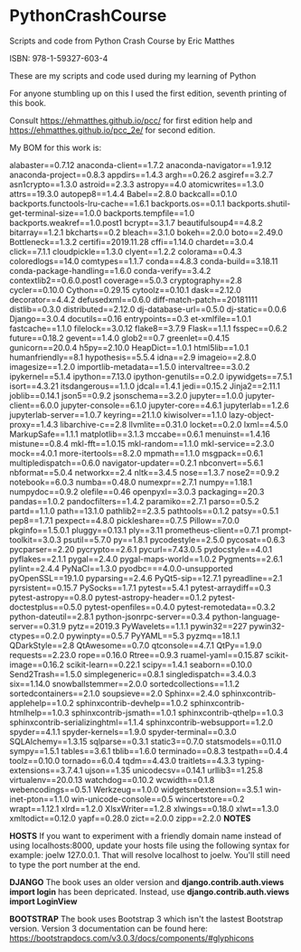# PythonCrashCourse
Scripts and code from Python Crash Course by Eric Matthes

ISBN: 978-1-59327-603-4

These are my scripts and code used during my learning of Python

For anyone stumbling up on this I used the first edition, seventh printing of this book.

Consult https://ehmatthes.github.io/pcc/  for first edition help and https://ehmatthes.github.io/pcc_2e/ for second edition. 

My BOM for this work is:

alabaster==0.7.12
anaconda-client==1.7.2
anaconda-navigator==1.9.12
anaconda-project==0.8.3
appdirs==1.4.3
argh==0.26.2
asgiref==3.2.7
asn1crypto==1.3.0
astroid==2.3.3
astropy==4.0
atomicwrites==1.3.0
attrs==19.3.0
autopep8==1.4.4
Babel==2.8.0
backcall==0.1.0
backports.functools-lru-cache==1.6.1
backports.os==0.1.1
backports.shutil-get-terminal-size==1.0.0
backports.tempfile==1.0
backports.weakref==1.0.post1
bcrypt==3.1.7
beautifulsoup4==4.8.2
bitarray==1.2.1
bkcharts==0.2
bleach==3.1.0
bokeh==2.0.0
boto==2.49.0
Bottleneck==1.3.2
certifi==2019.11.28
cffi==1.14.0
chardet==3.0.4
click==7.1.1
cloudpickle==1.3.0
clyent==1.2.2
colorama==0.4.3
coloredlogs==14.0
comtypes==1.1.7
conda==4.8.3
conda-build==3.18.11
conda-package-handling==1.6.0
conda-verify==3.4.2
contextlib2==0.6.0.post1
coverage==5.0.3
cryptography==2.8
cycler==0.10.0
Cython==0.29.15
cytoolz==0.10.1
dask==2.12.0
decorator==4.4.2
defusedxml==0.6.0
diff-match-patch==20181111
distlib==0.3.0
distributed==2.12.0
dj-database-url==0.5.0
dj-static==0.0.6
Django==3.0.4
docutils==0.16
entrypoints==0.3
et-xmlfile==1.0.1
fastcache==1.1.0
filelock==3.0.12
flake8==3.7.9
Flask==1.1.1
fsspec==0.6.2
future==0.18.2
gevent==1.4.0
glob2==0.7
greenlet==0.4.15
gunicorn==20.0.4
h5py==2.10.0
HeapDict==1.0.1
html5lib==1.0.1
humanfriendly==8.1
hypothesis==5.5.4
idna==2.9
imageio==2.8.0
imagesize==1.2.0
importlib-metadata==1.5.0
intervaltree==3.0.2
ipykernel==5.1.4
ipython==7.13.0
ipython-genutils==0.2.0
ipywidgets==7.5.1
isort==4.3.21
itsdangerous==1.1.0
jdcal==1.4.1
jedi==0.15.2
Jinja2==2.11.1
joblib==0.14.1
json5==0.9.2
jsonschema==3.2.0
jupyter==1.0.0
jupyter-client==6.0.0
jupyter-console==6.1.0
jupyter-core==4.6.1
jupyterlab==1.2.6
jupyterlab-server==1.0.7
keyring==21.1.0
kiwisolver==1.1.0
lazy-object-proxy==1.4.3
libarchive-c==2.8
llvmlite==0.31.0
locket==0.2.0
lxml==4.5.0
MarkupSafe==1.1.1
matplotlib==3.1.3
mccabe==0.6.1
menuinst==1.4.16
mistune==0.8.4
mkl-fft==1.0.15
mkl-random==1.1.0
mkl-service==2.3.0
mock==4.0.1
more-itertools==8.2.0
mpmath==1.1.0
msgpack==0.6.1
multipledispatch==0.6.0
navigator-updater==0.2.1
nbconvert==5.6.1
nbformat==5.0.4
networkx==2.4
nltk==3.4.5
nose==1.3.7
nose2==0.9.2
notebook==6.0.3
numba==0.48.0
numexpr==2.7.1
numpy==1.18.1
numpydoc==0.9.2
olefile==0.46
openpyxl==3.0.3
packaging==20.3
pandas==1.0.2
pandocfilters==1.4.2
paramiko==2.7.1
parso==0.5.2
partd==1.1.0
path==13.1.0
pathlib2==2.3.5
pathtools==0.1.2
patsy==0.5.1
pep8==1.7.1
pexpect==4.8.0
pickleshare==0.7.5
Pillow==7.0.0
pkginfo==1.5.0.1
pluggy==0.13.1
ply==3.11
prometheus-client==0.7.1
prompt-toolkit==3.0.3
psutil==5.7.0
py==1.8.1
pycodestyle==2.5.0
pycosat==0.6.3
pycparser==2.20
pycrypto==2.6.1
pycurl==7.43.0.5
pydocstyle==4.0.1
pyflakes==2.1.1
pygal==2.4.0
pygal-maps-world==1.0.2
Pygments==2.6.1
pylint==2.4.4
PyNaCl==1.3.0
pyodbc===4.0.0-unsupported
pyOpenSSL==19.1.0
pyparsing==2.4.6
PyQt5-sip==12.7.1
pyreadline==2.1
pyrsistent==0.15.7
PySocks==1.7.1
pytest==5.4.1
pytest-arraydiff==0.3
pytest-astropy==0.8.0
pytest-astropy-header==0.1.2
pytest-doctestplus==0.5.0
pytest-openfiles==0.4.0
pytest-remotedata==0.3.2
python-dateutil==2.8.1
python-jsonrpc-server==0.3.4
python-language-server==0.31.9
pytz==2019.3
PyWavelets==1.1.1
pywin32==227
pywin32-ctypes==0.2.0
pywinpty==0.5.7
PyYAML==5.3
pyzmq==18.1.1
QDarkStyle==2.8
QtAwesome==0.7.0
qtconsole==4.7.1
QtPy==1.9.0
requests==2.23.0
rope==0.16.0
Rtree==0.9.3
ruamel-yaml==0.15.87
scikit-image==0.16.2
scikit-learn==0.22.1
scipy==1.4.1
seaborn==0.10.0
Send2Trash==1.5.0
simplegeneric==0.8.1
singledispatch==3.4.0.3
six==1.14.0
snowballstemmer==2.0.0
sortedcollections==1.1.2
sortedcontainers==2.1.0
soupsieve==2.0
Sphinx==2.4.0
sphinxcontrib-applehelp==1.0.2
sphinxcontrib-devhelp==1.0.2
sphinxcontrib-htmlhelp==1.0.3
sphinxcontrib-jsmath==1.0.1
sphinxcontrib-qthelp==1.0.3
sphinxcontrib-serializinghtml==1.1.4
sphinxcontrib-websupport==1.2.0
spyder==4.1.1
spyder-kernels==1.9.0
spyder-terminal==0.3.0
SQLAlchemy==1.3.15
sqlparse==0.3.1
static3==0.7.0
statsmodels==0.11.0
sympy==1.5.1
tables==3.6.1
tblib==1.6.0
terminado==0.8.3
testpath==0.4.4
toolz==0.10.0
tornado==6.0.4
tqdm==4.43.0
traitlets==4.3.3
typing-extensions==3.7.4.1
ujson==1.35
unicodecsv==0.14.1
urllib3==1.25.8
virtualenv==20.0.13
watchdog==0.10.2
wcwidth==0.1.8
webencodings==0.5.1
Werkzeug==1.0.0
widgetsnbextension==3.5.1
win-inet-pton==1.1.0
win-unicode-console==0.5
wincertstore==0.2
wrapt==1.12.1
xlrd==1.2.0
XlsxWriter==1.2.8
xlwings==0.18.0
xlwt==1.3.0
xmltodict==0.12.0
yapf==0.28.0
zict==2.0.0
zipp==2.2.0
                                                            **NOTES**

__**HOSTS**__
If you want to experiment with a friendly domain name instead of using localhosts:8000, update your hosts file using the following syntax for example: joelw  127.0.0.1. That will resolve localhost to joelw. You'll still need to type the port number at the end.

__**DJANGO**__
The book uses an older version and **django.contrib.auth.views import login** has been depricated. Instead, use  **django.contrib.auth.views import LoginView**

__**BOOTSTRAP**__
The book uses Bootstrap 3 which isn't the lastest Bootstrap version. Version 3 documentation can be found here: https://bootstrapdocs.com/v3.0.3/docs/components/#glyphicons
